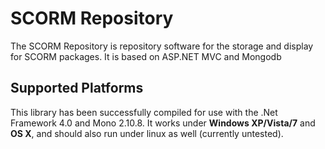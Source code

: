 # SCORM Repository

The SCORM Repository is repository software for the storage and display for SCORM packages.  It is based on ASP.NET MVC and Mongodb


## Supported Platforms

This library has been successfully compiled for use with the .Net Framework 4.0 and Mono 2.10.8. It works under 
**Windows XP/Vista/7** and **OS X**, and should also run under linux as well (currently untested).


